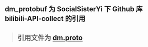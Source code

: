 ## dm_protobuf 为 SocialSisterYi 下 Github 库 bilibili-API-collect 的引用

> ## 引用文件为 [dm.proto](https://github.com/SocialSisterYi/bilibili-API-collect/blob/master/grpc_api/bilibili/community/service/dm/v1/dm.proto)
